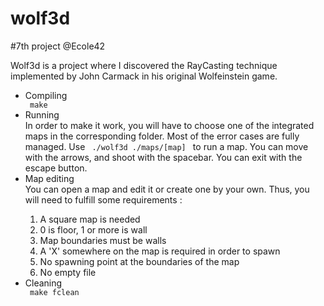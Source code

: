 # wolf3d
 #7th project @Ecole42

Wolf3d is a project where I discovered the RayCasting technique implemented by John Carmack in his original Wolfeinstein game.

<ul>
  <li> Compiling </li>
    <code> make </code>
   <li> Running </li>
   In order to make it work, you will have to choose one of the integrated maps in the corresponding folder. Most of the error cases are fully managed. 
   Use <code> ./wolf3d ./maps/[map] </code> to run a map. 
   You can move with the arrows, and shoot with the spacebar. 
   You can exit with the escape button. 
   <li> Map editing </li> 
   You can open a map and edit it or create one by your own. Thus, you will need to fulfill some requirements :
    <ol>
      <li> A square map is needed </li>
      <li> 0 is floor, 1 or more is wall </li>
      <li> Map boundaries must be walls </li>
      <li> A 'X' somewhere on the map is required in order to spawn </li>
      <li> No spawning point at the boundaries of the map </li>
      <li> No empty file </li>
     </ol>
    <li> Cleaning </li>
      <code> make fclean </code>
     </ul>
